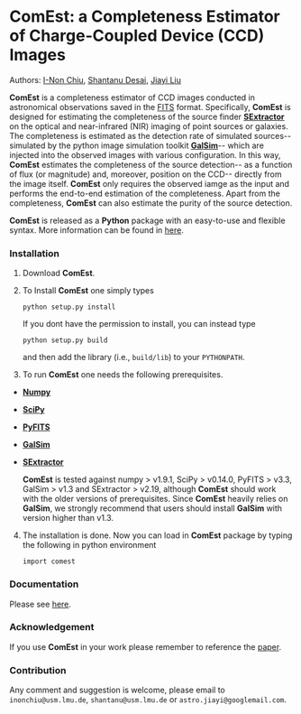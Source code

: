 # ComEst: a Completeness Estimator of Charge-Coupled Device (CCD) Images

Authors: 
[I-Non Chiu](inonchiu@usm.lmu.de), [Shantanu Desai](shantanu@usm.lmu.de), [Jiayi Liu](astro.jiayi@googlemail.com)

**ComEst** is a completeness estimator of CCD images conducted in astronomical observations saved in the [FITS](http://fits.gsfc.nasa.gov/fits_documentation.html) format. Specifically, **ComEst** is designed for estimating the completeness of the source finder **[SExtractor](http://www.astromatic.net/software/sextractor)** on the optical and near-infrared (NIR) imaging of point sources or galaxies. The completeness is estimated as the detection rate of simulated sources-- simulated by the python image simulation toolkit **[GalSim](https://github.com/GalSim-developers/GalSim)**-- which are injected into the observed images with various configuration. In this way, **ComEst** estimates the completeness of the source detection-- as a function of flux (or magnitude) and, moreover, position on the CCD-- directly from the image itself. **ComEst** only requires the observed iamge as the input and performs the end-to-end estimation of the completeness. Apart from the completeness, **ComEst** can also estimate the purity of the source detection. 

**ComEst** is released as a **Python** package with an easy-to-use and flexible syntax. More information can be found in [here](http://www.usm.uni-muenchen.de/people/inonchiu/ComEst.pdf).

### Installation

 1. Download **ComEst**.

 2. To Install **ComEst** one simply types
    
    ```
    python setup.py install
    ```
    
    If you dont have the permission to install, you can instead type
    
    ```
    python setup.py build
    ```
    
    and then add the library (i.e., `build/lib`) to your `PYTHONPATH`.

 3. To run **ComEst** one needs the following prerequisites.

  - **[Numpy](http://www.numpy.org/)** 
  - **[SciPy](http://www.scipy.org/)**
  - **[PyFITS](http://www.stsci.edu/institute/software_hardware/pyfits/Download)**
  - **[GalSim](https://github.com/GalSim-developers/GalSim)** 
  - **[SExtractor](http://www.astromatic.net/software/sextractor)**

    **ComEst** is tested against numpy > v1.9.1, SciPy > v0.14.0, PyFITS > v3.3, GalSim > v1.3 and SExtractor > v2.19, although **ComEst** should work with the older versions of prerequisites. Since **ComEst** heavily relies on **GalSim**, we strongly recommend that users should install **GalSim** with version higher than v1.3.

 4. The installation is done. Now you can load in **ComEst** package by typing the following in python environment 
    
    ```
    import comest
    ```

### Documentation

Please see [here](http://www.usm.uni-muenchen.de/people/inonchiu/ComEst/index.html).

### Acknowledgement

If you use **ComEst** in your work please remember to reference the [paper](http://www.usm.uni-muenchen.de/people/inonchiu/ComEst.pdf).


### Contribution

Any comment and suggestion is welcome, please email to `inonchiu@usm.lmu.de`, `shantanu@usm.lmu.de` or `astro.jiayi@googlemail.com`.

